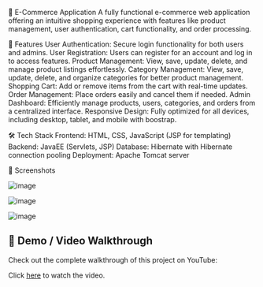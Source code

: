
🛒 E-Commerce Application
A fully functional e-commerce web application offering an intuitive shopping experience with features like product management, user authentication, cart functionality, and order processing.

🚀 Features
User Authentication: Secure login functionality for both users and admins.
User Registration: Users can register for an account and log in to access features.
Product Management: View, save, update, delete, and manage product listings effortlessly.
Category Management: View, save, update, delete, and organize categories for better product management.
Shopping Cart: Add or remove items from the cart with real-time updates.
Order Management: Place orders easily and cancel them if needed.
Admin Dashboard: Efficiently manage products, users, categories, and orders from a centralized interface.
Responsive Design: Fully optimized for all devices, including desktop, tablet, and mobile with boostrap.

🛠️ Tech Stack
Frontend: HTML, CSS, JavaScript (JSP for templating)
Backend: JavaEE (Servlets, JSP)
Database: Hibernate with Hibernate connection pooling
Deployment: Apache Tomcat server

📸 Screenshots 

![image](https://github.com/user-attachments/assets/3b547ffc-9298-46c2-bd33-25dcf16cbdc8)

![image](https://github.com/user-attachments/assets/ff8b289e-f39e-4906-af85-40666aa7027f)

![image](https://github.com/user-attachments/assets/9c7e0a42-5716-498e-87f4-0f1ed732828e)




## 🎥 Demo / Video Walkthrough

Check out the complete walkthrough of this project on YouTube:  

Click  [here](https://www.youtube.com/watch?v=abc123) to watch the video.







